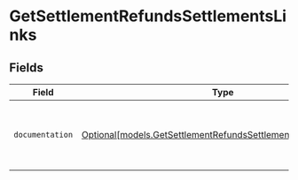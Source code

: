 # GetSettlementRefundsSettlementsLinks


## Fields

| Field                                                                                                                      | Type                                                                                                                       | Required                                                                                                                   | Description                                                                                                                |
| -------------------------------------------------------------------------------------------------------------------------- | -------------------------------------------------------------------------------------------------------------------------- | -------------------------------------------------------------------------------------------------------------------------- | -------------------------------------------------------------------------------------------------------------------------- |
| `documentation`                                                                                                            | [Optional[models.GetSettlementRefundsSettlementsDocumentation]](../models/getsettlementrefundssettlementsdocumentation.md) | :heavy_minus_sign:                                                                                                         | The URL to the generic Mollie API error handling guide.                                                                    |